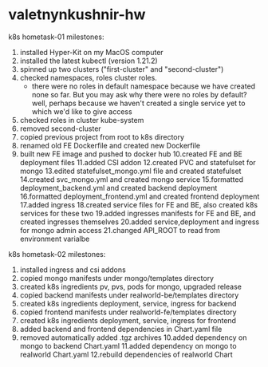 # valetnynkushnir-hw

k8s hometask-01 milestones:
1. installed Hyper-Kit on my MacOS computer
2. installed the latest kubectl (version 1.21.2)
3. spinned up two clusters ("first-cluster" and "second-cluster")
4. checked namespaces, roles cluster roles.
	* there were no roles in default namespace because we have created none so far. But you may ask why there were no roles by default? well, perhaps because we haven't created a single service yet to which we'd like to give access
5. checked roles in cluster kube-system
6. removed second-cluster
7. copied previous project from root to k8s directory
8. renamed old FE Dockerfile and created new Dockerfile
9. built new FE image and pushed to docker hub
10.created FE and BE deployment files
11.added CSI addon
12.created PVC and statefulset for mongo
13.edited statefulset_mongo.yml file and created statefulset
14.created svc_mongo.yml and created mongo service
15.formatted deployment_backend.yml and created backend deployment
16.formatted deployment_frontend.yml and created frontend deployment
17.added ingress
18.created service files for FE and BE, also created k8s services for these two
19.added ingresses manifests for FE and BE, and created ingresses themselves
20.added service,deployment and ingress for mongo admin access
21.changed API_ROOT to read from environment varialbe

k8s hometask-02 milestones:
1. installed ingress and csi addons
2. copied mongo manifests under mongo/templates directory
3. created k8s ingredients pv, pvs, pods for mongo, upgraded release
4. copied backend manifests under realworld-be/templates directory
5. created k8s ingredients deployment, service, ingress for backend
6. copied frontend manifests under realworld-fe/templates directory
7. created k8s ingredients deployment, service, ingress for frontend
8. added backend and frontend dependencies in Chart.yaml file
9. removed automatically added .tgz archives
10.added dependency on mongo to backend Chart.yaml
11.added dependency on mongo to realworld Chart.yaml
12.rebuild dependencies of realworld Chart
